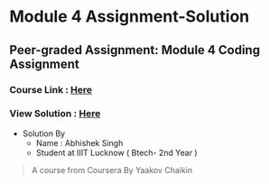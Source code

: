 # Module 4 Assignment-Solution

## Peer-graded Assignment: Module 4 Coding Assignment
### Course Link : <a href="https://github.com/jhu-ep-coursera/fullstack-course4" > Here </a>
### View Solution : <a href="" target="_blank" > Here </a>

- Solution By
  - Name : Abhishek Singh
  - Student at IIIT Lucknow ( Btech- 2nd Year )
<blockquote> A course from Coursera By Yaakov Chaikin</blockquote>
